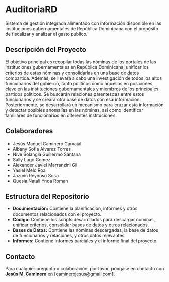 # AuditoriaRD
Sistema de gestión integrada alimentado con información disponible en las instituciones gubernamentales de República Dominicana con el propósito de fiscalizar y analizar el gasto público.

## Descripción del Proyecto
El objetivo principal es recopilar todas las nóminas de los portales de las instituciones gubernamentales en República Dominicana, unificar los criterios de estas nóminas y consolidarlas en una base de datos compartida. Además, se llevará a cabo una investigación de todos los altos funcionarios del gobierno, tanto políticos como aquellos en posiciones clave en las instituciones gubernamentales y miembros de los principales partidos políticos. Se buscarán relaciones parentescas entre estos funcionarios y se creará otra base de datos con esa información. Posteriormente, se desarrollará un mecanismo para cruzar esta información y detectar posibles anomalías en las nóminas, así como identificar familiares de funcionarios en diferentes instituciones.

## Colaboradores
- Jesús Manuel Caminero Carvajal
- Albany Sofia Alvarez Torres
- Nive Solangia Guillermo Santana
- Sally Lugo Gomez
- Alexander Javiel Marranzini Gil
- Yasiel Melo Roa
- Jazmín Reynoso Sosa
- Quesia Natali Ynoa Roman

## Estructura del Repositorio
- **Documentación:** Contiene la planificación, informes y otros documentos relacionados con el proyecto.
- **Código:** Contiene los scripts desarrollados para descargar nóminas, unificar criterios, consolidar bases de datos y otros relacionados.
- **Bases de Datos:** Contiene las nóminas descargadas, la base de datos de funcionarios y relaciones, y otros datos relevantes.
- **Informes:** Contiene informes parciales y el informe final del proyecto.

## Contacto
Para cualquier pregunta o colaboración, por favor, póngase en contacto con **Jesús M. Caminero** en [caminerojesus@gmail.com].
